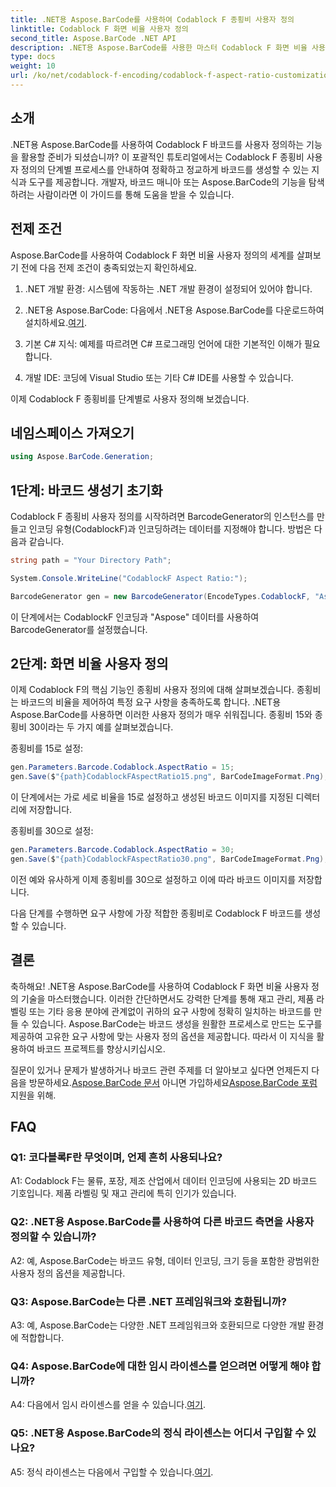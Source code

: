```yaml
---
title: .NET용 Aspose.BarCode를 사용하여 Codablock F 종횡비 사용자 정의
linktitle: Codablock F 화면 비율 사용자 정의
second_title: Aspose.BarCode .NET API
description: .NET용 Aspose.BarCode를 사용한 마스터 Codablock F 화면 비율 사용자 정의. 귀하의 필요에 맞는 정확한 바코드를 손쉽게 생성하십시오.
type: docs
weight: 10
url: /ko/net/codablock-f-encoding/codablock-f-aspect-ratio-customization/
---
```

## 소개

.NET용 Aspose.BarCode를 사용하여 Codablock F 바코드를 사용자 정의하는 기능을 활용할 준비가 되셨습니까? 이 포괄적인 튜토리얼에서는 Codablock F 종횡비 사용자 정의의 단계별 프로세스를 안내하여 정확하고 정교하게 바코드를 생성할 수 있는 지식과 도구를 제공합니다. 개발자, 바코드 매니아 또는 Aspose.BarCode의 기능을 탐색하려는 사람이라면 이 가이드를 통해 도움을 받을 수 있습니다.

## 전제 조건

Aspose.BarCode를 사용하여 Codablock F 화면 비율 사용자 정의의 세계를 살펴보기 전에 다음 전제 조건이 충족되었는지 확인하세요.

1. .NET 개발 환경: 시스템에 작동하는 .NET 개발 환경이 설정되어 있어야 합니다.

2.  .NET용 Aspose.BarCode: 다음에서 .NET용 Aspose.BarCode를 다운로드하여 설치하세요.[여기](https://releases.aspose.com/barcode/net/).

3. 기본 C# 지식: 예제를 따르려면 C# 프로그래밍 언어에 대한 기본적인 이해가 필요합니다.

4. 개발 IDE: 코딩에 Visual Studio 또는 기타 C# IDE를 사용할 수 있습니다.

이제 Codablock F 종횡비를 단계별로 사용자 정의해 보겠습니다.

## 네임스페이스 가져오기

```csharp
using Aspose.BarCode.Generation;
```

## 1단계: 바코드 생성기 초기화

Codablock F 종횡비 사용자 정의를 시작하려면 BarcodeGenerator의 인스턴스를 만들고 인코딩 유형(CodablockF)과 인코딩하려는 데이터를 지정해야 합니다. 방법은 다음과 같습니다.

```csharp
string path = "Your Directory Path";

System.Console.WriteLine("CodablockF Aspect Ratio:");

BarcodeGenerator gen = new BarcodeGenerator(EncodeTypes.CodablockF, "Aspose");
```

이 단계에서는 CodablockF 인코딩과 "Aspose" 데이터를 사용하여 BarcodeGenerator를 설정했습니다.

## 2단계: 화면 비율 사용자 정의

이제 Codablock F의 핵심 기능인 종횡비 사용자 정의에 대해 살펴보겠습니다. 종횡비는 바코드의 비율을 제어하여 특정 요구 사항을 충족하도록 합니다. .NET용 Aspose.BarCode를 사용하면 이러한 사용자 정의가 매우 쉬워집니다. 종횡비 15와 종횡비 30이라는 두 가지 예를 살펴보겠습니다.

종횡비를 15로 설정:

```csharp
gen.Parameters.Barcode.Codablock.AspectRatio = 15;
gen.Save($"{path}CodablockFAspectRatio15.png", BarCodeImageFormat.Png);
```

이 단계에서는 가로 세로 비율을 15로 설정하고 생성된 바코드 이미지를 지정된 디렉터리에 저장합니다.

종횡비를 30으로 설정:

```csharp
gen.Parameters.Barcode.Codablock.AspectRatio = 30;
gen.Save($"{path}CodablockFAspectRatio30.png", BarCodeImageFormat.Png);
```

이전 예와 유사하게 이제 종횡비를 30으로 설정하고 이에 따라 바코드 이미지를 저장합니다.

다음 단계를 수행하면 요구 사항에 가장 적합한 종횡비로 Codablock F 바코드를 생성할 수 있습니다.

## 결론

축하해요! .NET용 Aspose.BarCode를 사용하여 Codablock F 화면 비율 사용자 정의 기술을 마스터했습니다. 이러한 간단하면서도 강력한 단계를 통해 재고 관리, 제품 라벨링 또는 기타 응용 분야에 관계없이 귀하의 요구 사항에 정확히 일치하는 바코드를 만들 수 있습니다. Aspose.BarCode는 바코드 생성을 원활한 프로세스로 만드는 도구를 제공하여 고유한 요구 사항에 맞는 사용자 정의 옵션을 제공합니다. 따라서 이 지식을 활용하여 바코드 프로젝트를 향상시키십시오.

 질문이 있거나 문제가 발생하거나 바코드 관련 주제를 더 알아보고 싶다면 언제든지 다음을 방문하세요.[Aspose.BarCode 문서](https://reference.aspose.com/barcode/net/) 아니면 가입하세요[Aspose.BarCode 포럼](https://forum.aspose.com/c/barcode/13) 지원을 위해.

## FAQ

### Q1: 코다블록F란 무엇이며, 언제 흔히 사용되나요?

A1: Codablock F는 물류, 포장, 제조 산업에서 데이터 인코딩에 사용되는 2D 바코드 기호입니다. 제품 라벨링 및 재고 관리에 특히 인기가 있습니다.

### Q2: .NET용 Aspose.BarCode를 사용하여 다른 바코드 측면을 사용자 정의할 수 있습니까?

A2: 예, Aspose.BarCode는 바코드 유형, 데이터 인코딩, 크기 등을 포함한 광범위한 사용자 정의 옵션을 제공합니다.

### Q3: Aspose.BarCode는 다른 .NET 프레임워크와 호환됩니까?

A3: 예, Aspose.BarCode는 다양한 .NET 프레임워크와 호환되므로 다양한 개발 환경에 적합합니다.

### Q4: Aspose.BarCode에 대한 임시 라이센스를 얻으려면 어떻게 해야 합니까?

 A4: 다음에서 임시 라이센스를 얻을 수 있습니다.[여기](https://purchase.aspose.com/temporary-license/).

### Q5: .NET용 Aspose.BarCode의 정식 라이센스는 어디서 구입할 수 있나요?

 A5: 정식 라이센스는 다음에서 구입할 수 있습니다.[여기](https://purchase.aspose.com/buy).